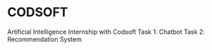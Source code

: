 # CODSOFT
Artificial Intelligence Internship with Codsoft
Task 1: Chatbot 
Task 2: Recommendation System
